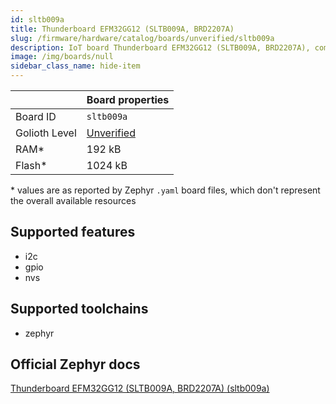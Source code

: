 ```yaml
---
id: sltb009a
title: Thunderboard EFM32GG12 (SLTB009A, BRD2207A)
slug: /firmware/hardware/catalog/boards/unverified/sltb009a
description: IoT board Thunderboard EFM32GG12 (SLTB009A, BRD2207A), compatible with Golioth at unverified level.
image: /img/boards/null
sidebar_class_name: hide-item
---
```


[//]: # (This is an auto-generated file, do not edit! Changes to it will be lost upon re-generation)



|                | Board properties     |
| -------------  | -------------------- |
| Board ID       | `sltb009a` |
| Golioth Level  | [Unverified](/firmware/hardware#unverified-boards) |
| RAM*           | 192 kB |
| Flash*         | 1024 kB |

\* values are as reported by Zephyr `.yaml` board files, which don't represent the overall available resources



## Supported features

* i2c
* gpio
* nvs

## Supported toolchains

* zephyr

## Official Zephyr docs

[Thunderboard EFM32GG12 (SLTB009A, BRD2207A) (sltb009a)](https://docs.zephyrproject.org/latest/boards/silabs/dev_kits/sltb009a/doc/index.html)
